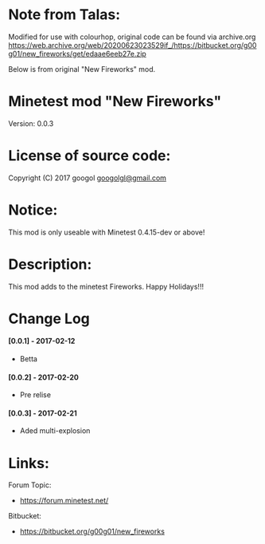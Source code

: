 
# Note from Talas:
Modified for use with colourhop, original code can be found via archive.org
https://web.archive.org/web/20200623023529if_/https://bitbucket.org/g00g01/new_fireworks/get/edaae6eeb27e.zip


Below is from original "New Fireworks" mod.


Minetest mod "New Fireworks"
======================
Version: 0.0.3

# License of source code:
Copyright (C) 2017 googol <googolgl@gmail.com>

# Notice:
This mod is only useable with Minetest 0.4.15-dev or above!

# Description:
This mod adds to the minetest Fireworks.
Happy Holidays!!!


# Change Log
#### [0.0.1] - 2017-02-12
- Betta
#### [0.0.2] - 2017-02-20
- Pre relise
#### [0.0.3] - 2017-02-21
- Aded multi-explosion

# Links:
Forum Topic:
- <https://forum.minetest.net/>

Bitbucket:
- <https://bitbucket.org/g00g01/new_fireworks>

